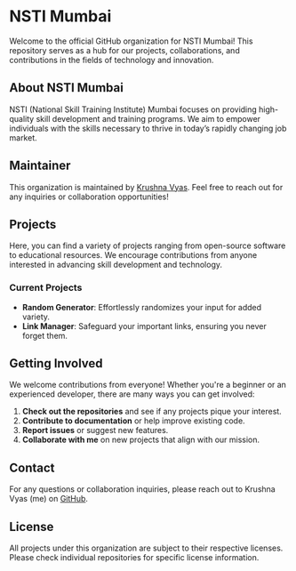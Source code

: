 # NSTI Mumbai

Welcome to the official GitHub organization for NSTI Mumbai! This repository serves as a hub for our projects, collaborations, and contributions in the fields of technology and innovation.

## About NSTI Mumbai

NSTI (National Skill Training Institute) Mumbai focuses on providing high-quality skill development and training programs. We aim to empower individuals with the skills necessary to thrive in today’s rapidly changing job market.

## Maintainer

This organization is maintained by [Krushna Vyas](https://github.com/krushna06). Feel free to reach out for any inquiries or collaboration opportunities!

## Projects

Here, you can find a variety of projects ranging from open-source software to educational resources. We encourage contributions from anyone interested in advancing skill development and technology.

### Current Projects

- **Random Generator**: Effortlessly randomizes your input for added variety.
- **Link Manager**: Safeguard your important links, ensuring you never forget them.

## Getting Involved

We welcome contributions from everyone! Whether you're a beginner or an experienced developer, there are many ways you can get involved:

1. **Check out the repositories** and see if any projects pique your interest.
2. **Contribute to documentation** or help improve existing code.
3. **Report issues** or suggest new features.
4. **Collaborate with me** on new projects that align with our mission.

## Contact

For any questions or collaboration inquiries, please reach out to Krushna Vyas (me) on [GitHub](https://github.com/krushna06).

## License

All projects under this organization are subject to their respective licenses. Please check individual repositories for specific license information.
